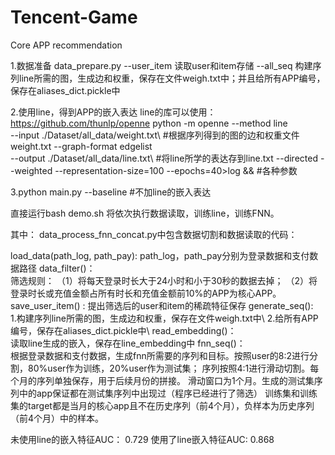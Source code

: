 # Tencent-Game
Core APP recommendation

1.数据准备
data_prepare.py 
--user_item 读取user和item存储
--all_seq   构建序列line所需的图，生成边和权重，保存在文件weigh.txt中；并且给所有APP编号，保存在aliases_dict.pickle中

2.使用line，得到APP的嵌入表达
line的库可以使用：https://github.com/thunlp/openne
python -m openne --method  line\
 --input ./Dataset/all_data/weight.txt\                #根据序列得到的图的边和权重文件weight.txt
 --graph-format edgelist \
 --output ./Dataset/all_data/line.txt\                 #将line所学的表达存到line.txt
 --directed --weighted --representation-size=100 --epochs=40>log &&            #各种参数

 
3.python main.py 
--baseline       #不加line的嵌入表达
 
直接运行bash demo.sh
将依次执行数据读取，训练line，训练FNN。



其中：
data_process_fnn_concat.py中包含数据切割和数据读取的代码：

load_data(path_log, path_pay):        path_log，path_pay分别为登录数据和支付数据路径
data_filter()：                       
筛选规则：
（1）将每天登录时长大于24小时和小于30秒的数据去掉；
（2）将登录时长或充值金额占所有时长和充值金额前10%的APP为核心APP。
save_user_item() :                   提出筛选后的user和item的稀疏特征保存
generate_seq():                      
1.构建序列line所需的图，生成边和权重，保存在文件weigh.txt中\\
2.给所有APP编号，保存在aliases_dict.pickle中\\
read_embedding()：                    
读取line生成的嵌入，保存在line_embedding中
fnn_seq()：    
根据登录数据和支付数据，生成fnn所需要的序列和目标。按照user的8:2进行分割，80%user作为训练，20%user作为测试集；
序列按照4:1进行滑动切割。每个月的序列单独保存，用于后续月份的拼接。
滑动窗口为1个月。生成的测试集序列中的app保证都在测试集序列中出现过（程序已经进行了筛选）
训练集和训练集的target都是当月的核心app且不在历史序列（前4个月），负样本为历史序列（前4个月）中的样本。
			   
未使用line的嵌入特征AUC：   0.729
使用了line嵌入特征AUC:      0.868
